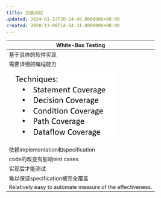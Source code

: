 ```yaml
---
title: 白盒测试
updated: 2024-01-27T20:54:49.0000000+08:00
created: 2020-11-08T14:14:31.0000000+08:00
---
```


| White-Box Testing                                                                                                                                                                                                           |
|-----------------------------------------------------------------------------------------------------------------------------------------------------------------------------------------------------------------------------|
| 基于具体的软件实现                                                                                                                                                                                                          |
| 需要详细的编程能力                                                                                                                                                                                                          |
| ![image1](../../assets/e845f95f05da43b1a208bd65e9a061a6.png) |
| 依赖implementation和specification                                                                                                                                                                                           |
| code的改变有影响test cases                                                                                                                                                                                                  |
| 实现后才能测试                                                                                                                                                                                                              |
| 难以保证specification被完全覆盖                                                                                                                                                                                             |
| Relatively easy to automate measure of the effectiveness.                                                                                                                                                                   |
